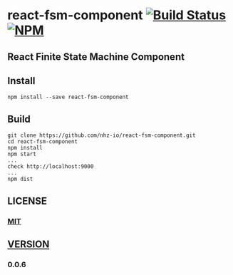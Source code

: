 # react-fsm-component [![Build Status][travis-image]][travis-url] [![NPM][npm-image]][npm-url]

## React Finite State Machine Component

## Install
```
npm install --save react-fsm-component
```

## Build
```
git clone https://github.com/nhz-io/react-fsm-component.git
cd react-fsm-component
npm install
npm start
...
check http://localhost:9000
...
npm dist
```

## LICENSE

### [MIT](LICENSE)

## [VERSION](HISTORY.md)

### 0.0.6

[travis-image]: https://travis-ci.org/nhz-io/react-fsm-component.svg
[travis-url]: https://travis-ci.org/nhz-io/react-fsm-component

[npm-image]: https://img.shields.io/npm/v/react-fsm-component.svg?style=flat
[npm-url]: https://www.npmjs.com/package/react-fsm-component
